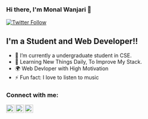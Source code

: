 ### Hi there, I'm Monal Wanjari 👋


[![Twitter Follow](https://img.shields.io/twitter/follow/MonalWanjari?color=1DA1F2&logo=twitter&style=for-the-badge)](https://twitter.com/intent/follow?original_referer=https%3A%2F%2Fgithub.com%2FcodeSTACKr&screen_name=MonalWanjari)
## I'm a Student and Web Developer!!

- 🌱 I’m currently a undergraduate student in CSE.
- 👯 Learning New Things Daily, To Improve My Stack.
- 🌍 Web Devloper with High Motivation
- ⚡ Fun fact: I love to listen to music

### Connect with me:

[<img align="left" alt="MonalWanjari | Twitter" width="22px" src="https://cdn.jsdelivr.net/npm/simple-icons@v3/icons/twitter.svg" />][twitter]
[<img align="left" alt="wanjarimonal | LinkedIn" width="22px" src="https://cdn.jsdelivr.net/npm/simple-icons@v3/icons/linkedin.svg" />][linkedin]
[<img align="left" alt="wanjarimonal | Instagram" width="22px" src="https://cdn.jsdelivr.net/npm/simple-icons@v3/icons/instagram.svg" />][instagram]

<br />

[twitter]: https://twitter.com/MonalWanjari
[instagram]: https://instagram.com/wanjarimonal
[linkedin]: https://linkedin.com/in/wanjarimonal
